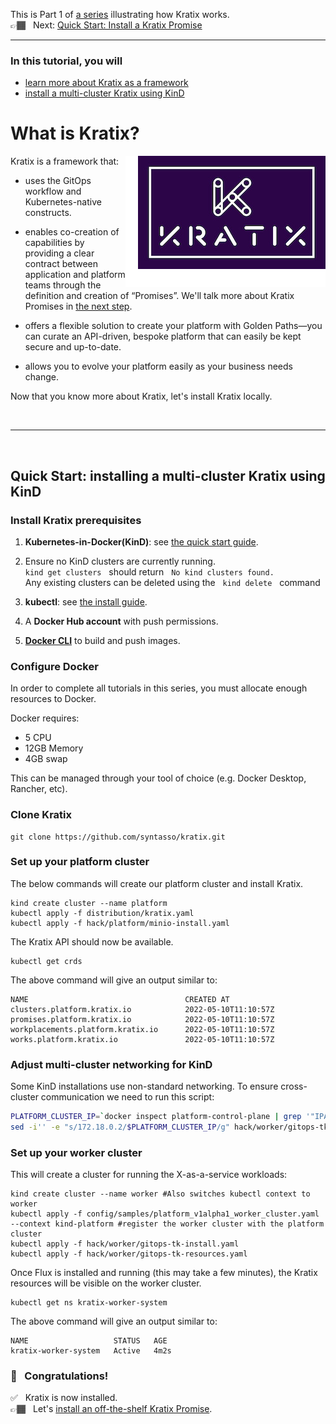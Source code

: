 This is Part 1 of [a series](../README.md) illustrating how Kratix works. <br/>
👉🏾&nbsp;&nbsp; Next: [Quick Start: Install a Kratix Promise](/installing-a-promise/)

<hr>

### In this tutorial, you will
* [learn more about Kratix as a framework](#what-is-kratix)
* [install a multi-cluster Kratix using KinD](#install-kratix)

# <a name="what-is-kratix"></a> What is Kratix?

<img
  align="right"
  src="../assets/images/logo_300_with-padding.png"
  alt="Kratix logo"
/>

Kratix is a framework that:

* uses the GitOps workflow and Kubernetes-native constructs.

* enables co-creation of capabilities by providing a clear contract between application and platform teams through the definition and creation of “Promises”. We'll talk more about Kratix Promises in [the next step](/installing-a-promise/README.md).

* offers a flexible solution to create your platform with Golden Paths&mdash;you can curate an API-driven, bespoke platform that can easily be kept secure and up-to-date.

* allows you to evolve your platform easily as your business needs change.

Now that you know more about Kratix, let's install Kratix locally.

<br>
<hr>
<br>

## <a name="install-kratix"></a> Quick Start: installing a multi-cluster Kratix using KinD

### Install Kratix prerequisites
1. **Kubernetes-in-Docker(KinD)**: see [the quick start guide](https://kind.sigs.k8s.io/docs/user/quick-start/).

1. Ensure no KinD clusters are currently running.<br>
  `kind get clusters`<span>&nbsp;</span><span>&nbsp;</span> should return<span>&nbsp;</span><span>&nbsp;</span> `No kind clusters found.`<br>
  Any existing clusters can be deleted using the<span>&nbsp;</span><span>&nbsp;</span> `kind delete`<span>&nbsp;</span><span>&nbsp;</span> command

1. **kubectl**: see [the install guide](https://kubernetes.io/docs/tasks/tools/#kubectl).

1. A **Docker Hub account** with push permissions.

1. **[Docker CLI](https://docs.docker.com/get-docker/)** to build and push images.

### Configure Docker
In order to complete all tutorials in this series, you must allocate enough resources to Docker.

Docker requires:
* 5 CPU
* 12GB Memory
* 4GB swap

This can be managed through your tool of choice (e.g. Docker Desktop, Rancher, etc).

### Clone Kratix
```
git clone https://github.com/syntasso/kratix.git
```

### Set up your platform cluster

The below commands will create our platform cluster and install Kratix.

```
kind create cluster --name platform
kubectl apply -f distribution/kratix.yaml
kubectl apply -f hack/platform/minio-install.yaml
```

The Kratix API should now be available.

```
kubectl get crds
```

The above command will give an output similar to:
```
NAME                                   CREATED AT
clusters.platform.kratix.io            2022-05-10T11:10:57Z
promises.platform.kratix.io            2022-05-10T11:10:57Z
workplacements.platform.kratix.io      2022-05-10T11:10:57Z
works.platform.kratix.io               2022-05-10T11:10:57Z
```

### Adjust multi-cluster networking for KinD
Some KinD installations use non-standard networking. To ensure cross-cluster communication we need to run this script:

```bash
PLATFORM_CLUSTER_IP=`docker inspect platform-control-plane | grep '"IPAddress": "172' | awk '{print $2}' | awk -F '"' '{print $2}'`
sed -i'' -e "s/172.18.0.2/$PLATFORM_CLUSTER_IP/g" hack/worker/gitops-tk-resources.yaml
```

### Set up your worker cluster
This will create a cluster for running the X-as-a-service workloads:

```
kind create cluster --name worker #Also switches kubectl context to worker
kubectl apply -f config/samples/platform_v1alpha1_worker_cluster.yaml --context kind-platform #register the worker cluster with the platform cluster
kubectl apply -f hack/worker/gitops-tk-install.yaml
kubectl apply -f hack/worker/gitops-tk-resources.yaml
```

Once Flux is installed and running (this may take a few minutes), the Kratix resources will be visible on the worker cluster.

```
kubectl get ns kratix-worker-system
```

The above command will give an output similar to:
```
NAME                   STATUS   AGE
kratix-worker-system   Active   4m2s
```

### 🎉 &nbsp; Congratulations!
✅&nbsp;&nbsp; Kratix is now installed. <br/>
👉🏾&nbsp;&nbsp; Let's [install an off-the-shelf Kratix Promise](/installing-a-promise/README.md).

